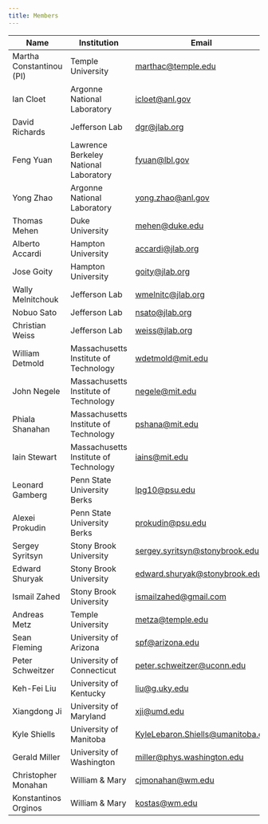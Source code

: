 ```yaml
---
title: Members
---
```


| Name | Institution | Email |
| -----| ----------- | ----- |
| Martha Constantinou (PI)| Temple University | marthac@temple.edu |
| Ian  Cloet | Argonne National Laboratory | icloet@anl.gov|
| David Richards |  Jefferson Lab |dgr@jlab.org |
| Feng Yuan | Lawrence Berkeley National Laboratory |fyuan@lbl.gov |
| Yong Zhao | Argonne National Laboratory |yong.zhao@anl.gov|
| Thomas Mehen | Duke University |mehen@duke.edu|
| Alberto Accardi| Hampton University |accardi@jlab.org| 
| Jose Goity | Hampton University |goity@jlab.org|
| Wally Melnitchouk | Jefferson Lab |wmelnitc@jlab.org|
| Nobuo Sato | Jefferson Lab | nsato@jlab.org|
| Christian Weiss | Jefferson Lab |weiss@jlab.org|
| William Detmold | Massachusetts Institute of Technology |wdetmold@mit.edu|
| John Negele | Massachusetts Institute of Technology |negele@mit.edu|
| Phiala Shanahan | Massachusetts Institute of Technology |pshana@mit.edu| 
| Iain Stewart | Massachusetts Institute of Technology |iains@mit.edu|
| Leonard Gamberg | Penn State University Berks |lpg10@psu.edu|
| Alexei Prokudin | Penn State University Berks |prokudin@psu.edu|
| Sergey Syritsyn | Stony Brook University |sergey.syritsyn@stonybrook.edu |
| Edward Shuryak | Stony Brook University |edward.shuryak@stonybrook.edu|
| Ismail Zahed | Stony Brook University |ismailzahed@gmail.com|
| Andreas Metz | Temple University |metza@temple.edu|
| Sean Fleming | University of Arizona |spf@arizona.edu|
| Peter Schweitzer | University of Connecticut |peter.schweitzer@uconn.edu|
| Keh-Fei Liu  | University of Kentucky |liu@g.uky.edu|
| Xiangdong Ji | University of Maryland |xji@umd.edu|
| Kyle Shiells | University of Manitoba| KyleLebaron.Shiells@umanitoba.ca|
| Gerald Miller | University of Washington |miller@phys.washington.edu|
| Christopher Monahan | William & Mary | cjmonahan@wm.edu|
| Konstantinos Orginos | William & Mary | kostas@wm.edu|



